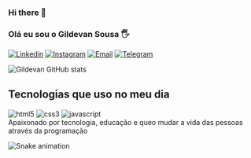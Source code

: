 ### Hi there 👋

### Olá eu sou o Gildevan Sousa 🖐️
[![Linkedin](	https://img.shields.io/badge/LinkedIn-0077B5?style=for-the-badge&logo=linkedin&logoColor=white)](https://www.linkedin.com/in/gildevan-sousa/ )
[![Instagram](https://img.shields.io/badge/Instagram-E4405F?style=for-the-badge&logo=instagram&logoColor=white)](https://www.instagram.com/gil.developer/)
[![Email](https://img.shields.io/badge/Gmail-D14836?style=for-the-badge&logo=gmail&logoColor=white)](https://mail.google.com/mail/u/0/#inbox)
[![Telegram](https://img.shields.io/badge/Telegram-2CA5E0?style=for-the-badge&logo=telegram&logoColor=white)](https://t.me/+O00ZYz0dovo3MjIx)

![Gildevan GitHub stats](https://github-readme-stats.vercel.app/api?username=devgildevan&show_icons=true&theme=dracula)

<!-- [![Top Langs](https://github-readme-stats.vercel.app/api/top-langs/?username=devgildevan)](https://github.com/anuraghazra/github-readme-stats) -->
## Tecnologias que uso no meu dia

<div style="display: inline-block">
    <img  align="center" alt="html5"src="https://img.shields.io/badge/HTML5-E34F26?style=for-the-badge&logo=html5&logoColor=white">
    <img  align="center" alt="css3"src="https://img.shields.io/badge/CSS3-1572B6?style=for-the-badge&logo=css3&logoColor=white">
  <img  align="center" alt="javascript"src="https://img.shields.io/badge/JavaScript-F7DF1E?style=for-the-badge&logo=javascript&logoColor=black">
   
    
 </div>
 <br>
 Apaixonado por tecnologia, educação e queo mudar a vida das pessoas através da programação

 ![Snake animation](https://github.com/devgildevan/devgildevan/lobo/output/github-contribution-grid-snake.svg)
